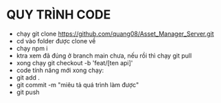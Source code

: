 # QUY TRÌNH CODE 

- chạy git clone https://github.com/quang08/Asset_Manager_Server.git
- cd vào folder được clone về 
- chạy npm i
- ktra xem đã đúng ở branch main chưa, nếu rồi thì chạy git pull 
- xong chạy git checkout -b 'feat/[ten api]'
- code tính năng mới xong chạy:
 - git add .
 - git commit -m "miêu tả quá trình làm được"
 - git push 
